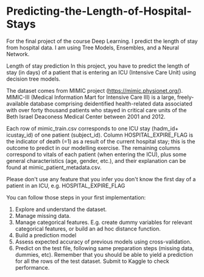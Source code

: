 # Predicting-the-Length-of-Hospital-Stays
For the final project of the course Deep Learning. I predict the length of stay from hospital data. I am using Tree Models, Ensembles, and a Neural Network.

Length of stay prediction
In this project, you have to predict the length of stay (in days) of a patient that is entering an ICU (Intensive Care Unit) using decision tree models.

The dataset comes from MIMIC project (https://mimic.physionet.org/). MIMIC-III (Medical Information Mart for Intensive Care III) is a large, freely-available database comprising deidentified health-related data associated with over forty thousand patients who stayed in critical care units of the Beth Israel Deaconess Medical Center between 2001 and 2012.

Each row of mimic_train.csv corresponds to one ICU stay (hadm_id+ icustay_id) of one patient (subject_id). Column HOSPITAL_EXPIRE_FLAG is the indicator of death (=1) as a result of the current hospital stay; this is the outcome to predict in our modelling exercise. The remaining columns correspond to vitals of each patient (when entering the ICU), plus some general characteristics (age, gender, etc.), and their explanation can be found at mimic_patient_metadata.csv.

Please don't use any feature that you infer you don't know the first day of a patient in an ICU, e.g. HOSPITAL_EXPIRE_FLAG


You can follow those steps in your first implementation:

1) Explore and understand the dataset.
2) Manage missing data.
3) Manage categorical features. E.g. create dummy variables for relevant categorical features, or build an ad hoc distance function.
4) Build a prediction model
5) Assess expected accuracy of previous models using cross-validation.
6) Predict on the test file, following same preparation steps (missing data, dummies, etc). Remember that you should be able to yield a prediction for all the rows of the test dataset. Submit to Kaggle to check performance.
